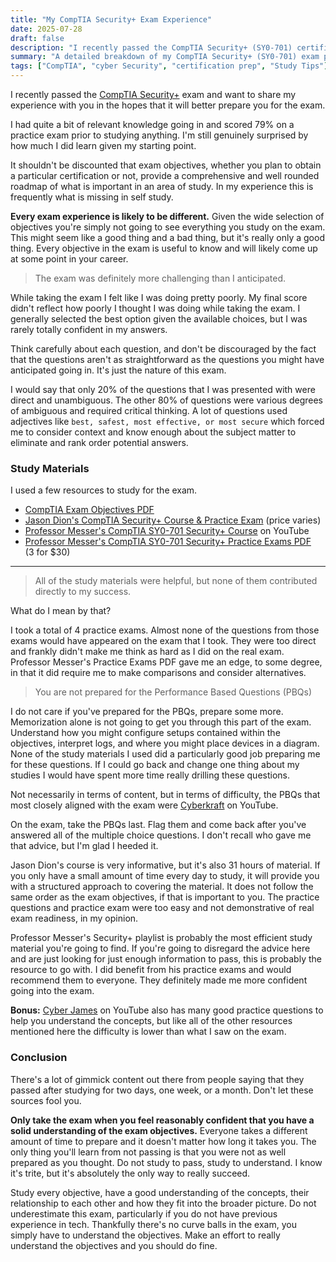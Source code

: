 ```yaml
---
title: "My CompTIA Security+ Exam Experience"
date: 2025-07-28
draft: false
description: "I recently passed the CompTIA Security+ (SY0-701) certification exam and wrote this guide to share my experience. Learn what study materials I used, how I handled performance-based questions (PBQs), and what I wish I had done differently to better prepare. This honest, practical guide is for anyone serious about passing Security+ the right way."
summary: "A detailed breakdown of my CompTIA Security+ (SY0-701) exam prep, strategy, and lessons learned."
tags: ["CompTIA", "cyber Security", "certification prep", "Study Tips"]
---
```

I recently passed the [CompTIA Security+](https://www.comptia.org/en-us/certifications/security/) exam and want to share my experience with you in the hopes that it will better prepare you for the exam.

I had quite a bit of relevant knowledge going in and scored 79% on a practice exam prior to studying anything. I'm still genuinely surprised by how much I did learn given my starting point. 

It shouldn't be discounted that exam objectives, whether you plan to obtain a particular certification or not, provide a comprehensive and well rounded roadmap of what is important in an area of study. In my experience this is frequently what is missing in self study. 

**Every exam experience is likely to be different.** Given the wide selection of objectives you're simply not going to see everything you study on the exam. This might seem like a good thing and a bad thing, but it's really only a good thing. Every objective in the exam is useful to know and will likely come up at some point in your career. 

>The exam was definitely more challenging than I anticipated.  

While taking the exam I felt like I was doing pretty poorly. My final score didn't reflect how poorly I thought I was doing while taking the exam. I generally selected the best option given the available choices, but I was rarely totally confident in my answers. 

Think carefully about each question, and don't be discouraged by the fact that the questions aren't as straightforward as the questions you might have anticipated going in. It's just the nature of this exam.

I would say that only 20% of the questions that I was presented with were direct and unambiguous. The other 80% of questions were various degrees of ambiguous and required critical thinking. A lot of questions used adjectives like `best, safest, most effective, or most secure` which forced me to consider context and know enough about the subject matter to eliminate and rank order potential answers.

### Study Materials

I used a few resources to study for the exam.

- [CompTIA Exam Objectives PDF](https://www.comptia.org/en-us/certifications/security/)
- [Jason Dion's CompTIA Security+ Course & Practice Exam](https://www.udemy.com/course/securityplus/?couponCode=KEEPLEARNING) (price varies)
- [Professor Messer's CompTIA SY0-701 Security+ Course](https://www.youtube.com/playlist?list=PLG49S3nxzAnl4QDVqK-hOnoqcSKEIDDuv) on YouTube
- [Professor Messer's CompTIA SY0-701 Security+ Practice Exams PDF](https://www.professormesser.com/amember/signup/sy0701pe) <br/>(3 for $30)

---

>All of the study materials were helpful, but none of them contributed directly to my success.

What do I mean by that? 

I took a total of 4 practice exams. Almost none of the questions from those exams would have appeared on the exam that I took. They were too direct and frankly didn't make me think as hard as I did on the real exam. Professor Messer's Practice Exams PDF gave me an edge, to some degree, in that it did require me to make comparisons and consider alternatives.

>You are not prepared for the Performance Based Questions (PBQs)

I do not care if you've prepared for the PBQs, prepare some more. Memorization alone is not going to get you through this part of the exam. Understand how you might configure setups contained within the objectives, interpret logs, and where you might place devices in a diagram. None of the study materials I used did a particularly good job preparing me for these questions. If I could go back and change one thing about my studies I would have spent more time really drilling these questions.

Not necessarily in terms of content, but in terms of difficulty, the PBQs that most closely aligned with the exam were [Cyberkraft](https://www.youtube.com/@cyberkraft1) on YouTube. 

On the exam, take the PBQs last. Flag them and come back after you've answered all of the multiple choice questions. I don't recall who gave me that advice, but I'm glad I heeded it. 

Jason Dion's course is very informative, but it's also 31 hours of material. If you only have a small amount of time every day to study, it will provide you with a structured approach to covering the material. It does not follow the same order as the exam objectives, if that is important to you. The practice questions and practice exam were too easy and not demonstrative of real exam readiness, in my opinion. 

Professor Messer's Security+ playlist is probably the most efficient study material you're going to find. If you're going to disregard the advice here and are just looking for just enough information to pass, this is probably the resource to go with. I did benefit from his practice exams and would recommend them to everyone. They definitely made me more confident going into the exam. 

**Bonus:** [Cyber James](https://www.youtube.com/watch?v=BrvCG1P8AMw&list=PLIsEyzUoUVmBJk0ZqxExnII_3Ac38Coet) on YouTube also has many good practice questions to help you understand the concepts, but like all of the other resources mentioned here the difficulty is lower than what I saw on the exam. 

### Conclusion

There's a lot of gimmick content out there from people saying that they passed after studying for two days, one week, or a month. Don't let these sources fool you. 

**Only take the exam when you feel reasonably confident that you have a solid understanding of the exam objectives.** Everyone takes a different amount of time to prepare and it doesn't matter how long it takes you. The only thing you'll learn from not passing is that you were not as well prepared as you thought. Do not study to pass, study to understand. I know it's trite, but it's absolutely the only way to really succeed. 

Study every objective, have a good understanding of the concepts, their relationship to each other and how they fit into the broader picture. Do not underestimate this exam, particularly if you do not have previous experience in tech. Thankfully there's no curve balls in the exam, you simply have to understand the objectives. Make an effort to really understand the objectives and you should do fine.  